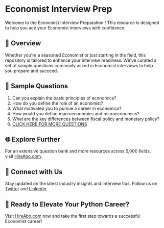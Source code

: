 # Economist Interview Prep

Welcome to the Economist Interview Preparation ! This resource is designed to help you ace your Economist interviews with confidence.

## 🚀 Overview

Whether you're a seasoned Economist or just starting in the field, this repository is tailored to enhance your interview readiness. We've curated a set of sample questions commonly asked in Economist interviews to help you prepare and succeed.

## 📝 Sample Questions

1. Can you explain the basic principles of economics?
2. How do you define the role of an economist?
3. What motivated you to pursue a career in economics?
4. How would you define macroeconomics and microeconomics?
5. What are the key differences between fiscal policy and monetary policy?
6. [CLICK HERE FOR MORE QUESTIONS](https://hireabo.com/job/7_4_0/Economist)

## 🌐 Explore Further

For an extensive question bank and more resources across 5,000 fields, visit [HireAbo.com](https://www.hireabo.com).

## 📱 Connect with Us

Stay updated on the latest industry insights and interview tips. Follow us on [Twitter](https://twitter.com/hireabo) and [LinkedIn](https://www.linkedin.com/in/hire-abo-3609972a8/).

## 🚀 Ready to Elevate Your Python Career?

Visit [HireAbo.com](https://www.hireabo.com) now and take the first step towards a successful Economist career!